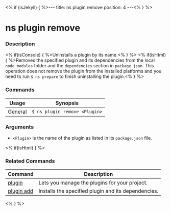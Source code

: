 <% if (isJekyll) { %>---
title: ns plugin remove
position: 4
---<% } %>

# ns plugin remove

### Description

<% if(isConsole) { %>Uninstalls a plugin by its name.<% } %>
<% if(isHtml) { %>Removes the specified plugin and its dependencies from the local `node_modules` folder and the `dependencies` section in `package.json`. This operation does not remove the plugin from the installed platforms and you need to run `$ ns prepare` to finish uninstalling the plugin.<% } %>

### Commands

Usage | Synopsis
------|-------
General | `$ ns plugin remove <Plugin>`

### Arguments

* `<Plugin>` is the name of the plugin as listed in its `package.json` file.

<% if(isHtml) { %>

### Related Commands

Command | Description
----------|----------
[plugin](plugin.html) | Lets you manage the plugins for your project.
[plugin add](plugin-add.html) | Installs the specified plugin and its dependencies.
<% } %>
